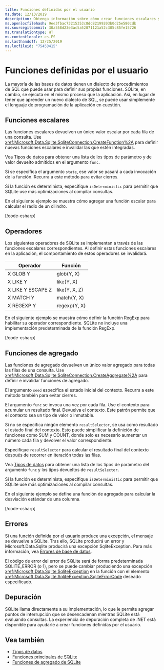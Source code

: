 ```yaml
---
title: Funciones definidas por el usuario
ms.date: 12/13/2019
description: Obtenga información sobre cómo crear funciones escalares y de agregado definidas por el usuario.
ms.openlocfilehash: 9ee3fbac73215353c8dc82199203b0d25e580cdb
ms.sourcegitcommit: 30a558d23e3ac5a52071121a52c305c85fe15726
ms.translationtype: HT
ms.contentlocale: es-ES
ms.lasthandoff: 12/25/2019
ms.locfileid: "75450415"
---
```

# <a name="user-defined-functions"></a>Funciones definidas por el usuario

La mayoría de las bases de datos tienen un dialecto de procedimientos de SQL que puede usar para definir sus propias funciones. SQLite, en cambio, se ejecuta en el mismo proceso que la aplicación. Así, en lugar de tener que aprender un nuevo dialecto de SQL, se puede usar simplemente el lenguaje de programación de la aplicación en cuestión.

## <a name="scalar-functions"></a>Funciones escalares

Las funciones escalares devuelven un único valor escalar por cada fila de una consulta. Use <xref:Microsoft.Data.Sqlite.SqliteConnection.CreateFunction%2A> para definir nuevas funciones escalares e invalidar las que estén integradas.

Vea [Tipos de datos](types.md) para obtener una lista de los tipos de parámetro y de valor devuelto admitidos en el argumento `func`.

Si se especifica el argumento `state`, ese valor se pasará a cada invocación de la función. Recurra a este método para evitar cierres.

Si la función es determinista, especifique `isDeterministic` para permitir que SQLite use más optimizaciones al compilar consultas.

En el siguiente ejemplo se muestra cómo agregar una función escalar para calcular el radio de un cilindro.

[!code-csharp[](../../../../samples/snippets/standard/data/sqlite/ScalarFunctionSample/Program.cs?name=snippet_CreateFunction)]

## <a name="operators"></a>Operadores

Los siguientes operadores de SQLite se implementan a través de las funciones escalares correspondientes. Al definir estas funciones escalares en la aplicación, el comportamiento de estos operadores se invalidará.

| Operador          | Función      |
| ----------------- | ------------- |
| X GLOB Y          | glob(Y, X)    |
| X LIKE Y          | like(Y, X)    |
| X LIKE Y ESCAPE Z | like(Y, X, Z) |
| X MATCH Y         | match(Y, X)   |
| X REGEXP Y        | regexp(Y, X)  |

En el siguiente ejemplo se muestra cómo definir la función RegExp para habilitar su operador correspondiente. SQLite no incluye una implementación predeterminada de la función RegExp.

[!code-csharp[](../../../../samples/snippets/standard/data/sqlite/RegularExpressionSample/Program.cs?name=snippet_Regex)]

## <a name="aggregate-functions"></a>Funciones de agregado

Las funciones de agregado devuelven un único valor agregado para todas las filas de una consulta. Use <xref:Microsoft.Data.Sqlite.SqliteConnection.CreateAggregate%2A> para definir e invalidar funciones de agregado.

El argumento `seed` especifica el estado inicial del contexto. Recurra a este método también para evitar cierres.

El argumento `func` se invoca una vez por cada fila. Use el contexto para acumular un resultado final. Devuelva el contexto. Este patrón permite que el contexto sea un tipo de valor o inmutable.

Si no se especifica ningún elemento `resultSelector`, se usa como resultado el estado final del contexto. Esto puede simplificar la definición de funciones como SUM y COUNT, donde solo es necesario aumentar un número cada fila y devolver el valor correspondiente.

Especifique `resultSelector` para calcular el resultado final del contexto después de recorrer en iteración todas las filas.

Vea [Tipos de datos](types.md) para obtener una lista de los tipos de parámetro del argumento `func` y los tipos devueltos de `resultSelector`.

Si la función es determinista, especifique `isDeterministic` para permitir que SQLite use más optimizaciones al compilar consultas.

En el siguiente ejemplo se define una función de agregado para calcular la desviación estándar de una columna.

[!code-csharp[](../../../../samples/snippets/standard/data/sqlite/AggregateFunctionSample/Program.cs?name=snippet_CreateAggregate)]

## <a name="errors"></a>Errores

Si una función definida por el usuario produce una excepción, el mensaje se devuelve a SQLite. Tras ello, SQLite producirá un error y Microsoft.Data.Sqlite producirá una excepción SqliteException. Para más información, vea [Errores de base de datos](database-errors.md).

El código de error del error de SQLite será de forma predeterminada SQLITE_ERROR (o 1), pero se puede cambiar produciendo una excepción <xref:Microsoft.Data.Sqlite.SqliteException> en la función con el elemento <xref:Microsoft.Data.Sqlite.SqliteException.SqliteErrorCode> deseado especificado.

## <a name="debugging"></a>Depuración

SQLite llama directamente a su implementación, lo que le permite agregar puntos de interrupción que se desencadenan mientras SQLite está evaluando consultas. La experiencia de depuración completa de .NET está disponible para ayudarle a crear funciones definidas por el usuario.

## <a name="see-also"></a>Vea también

* [Tipos de datos](types.md)
* [Funciones principales de SQLite](https://www.sqlite.org/lang_corefunc.html)
* [Funciones de agregado de SQLite](https://www.sqlite.org/lang_aggfunc.html)
